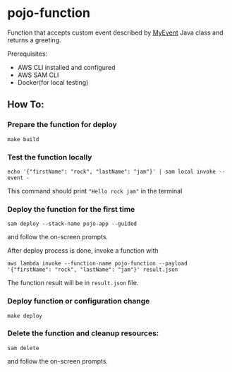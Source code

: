 # pojo-function 

Function that accepts custom event described by [MyEvent](src/lambdas/MyEvent.java) Java class and returns a greeting.

Prerequisites:

* AWS CLI installed and configured
* AWS SAM CLI
* Docker(for local testing)

## How To:

### Prepare the function for deploy

```shell
make build
```

### Test the function locally

```shell
echo '{"firstName": "rock", "lastName": "jam"}' | sam local invoke --event -
```

This command should print `"Hello rock jam"` in the terminal

### Deploy the function for the first time

```shell
sam deploy --stack-name pojo-app --guided 
```
and follow the on-screen prompts.

After deploy process is done, invoke a function with
```shell
aws lambda invoke --function-name pojo-function --payload '{"firstName": "rock", "lastName": "jam"}' result.json
```

The function result will be in `result.json` file.

### Deploy function or configuration change

```shell
make deploy
```

### Delete the function and cleanup resources:

```shell
sam delete
```
and follow the on-screen prompts.
